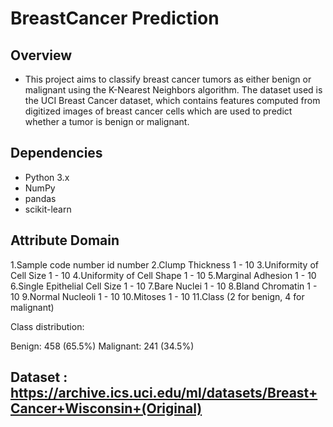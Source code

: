 # BreastCancer Prediction

## Overview

- This project aims to classify breast cancer tumors as either benign or malignant using the K-Nearest Neighbors algorithm. The dataset used is the UCI Breast Cancer dataset, which 
   contains features computed from digitized images of breast cancer cells which are used to predict whether a tumor is benign or malignant.

## Dependencies

 - Python 3.x
 - NumPy
 - pandas
 - scikit-learn

## Attribute Domain

 1.Sample code number id number
 2.Clump Thickness 1 - 10
 3.Uniformity of Cell Size 1 - 10
 4.Uniformity of Cell Shape 1 - 10
 5.Marginal Adhesion 1 - 10
 6.Single Epithelial Cell Size 1 - 10
 7.Bare Nuclei 1 - 10
 8.Bland Chromatin 1 - 10
 9.Normal Nucleoli 1 - 10
 10.Mitoses 1 - 10
 11.Class (2 for benign, 4 for malignant)

 Class distribution:

 Benign: 458 (65.5%)
 Malignant: 241 (34.5%)

## Dataset : https://archive.ics.uci.edu/ml/datasets/Breast+Cancer+Wisconsin+(Original)
